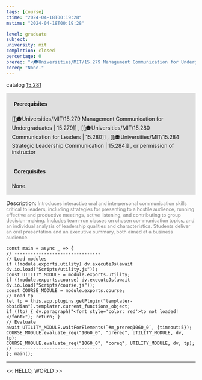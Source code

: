 ```yaml
---
tags: [course]
ctime: "2024-04-18T00:19:28"
mstime: "2024-04-18T00:19:28"

level: graduate
subject: 
university: mit
completion: closed
percentage: 0
prereq: "<🎓Universities/MIT/15.279 Management Communication for Undergraduates> , <🎓Universities/MIT/15.280 Communication for Leaders> , <🎓Universities/MIT/15.284 Strategic Leadership Communication> , or permission of instructor"
coreq: "None."
---
```


catalog [15.281](http://student.mit.edu/catalog/m15a.html#15.281)

<span style="display: block; padding: 15px; background-color: rgb(100, 100, 100, 0.2);"><font id="m_prereq1060_0" style="display: block; font-family: Arial, sans-serif; font-weight: bold; padding: 5px">Prerequisites</font><br><span id="prereq1060_0">[[🎓Universities/MIT/15.279 Management Communication for Undergraduates | 15.279]] , [[🎓Universities/MIT/15.280 Communication for Leaders | 15.280]] , [[🎓Universities/MIT/15.284 Strategic Leadership Communication | 15.284]] , or permission of instructor</span></span>
<span style="display: block; padding: 15px; background-color: rgb(100, 100, 100, 0.2);"><font id="m_coreq1060_0" style="display: block; font-family: Arial, sans-serif; font-weight: bold; padding: 5px">Corequisites</font><br><span id="coreq1060_0">None.</span></span>

<font style="">Description:</font>
<font style="color: grey; font-size: 0.8rem;">Introduces interactive oral and interpersonal communication skills critical to leaders, including strategies for presenting to a hostile audience, running effective and productive meetings, active listening, and contributing to group decision-making. Includes team-run classes on chosen communication topics, and an individual analysis of leadership qualities and characteristics. Students deliver an oral presentation and an executive summary, both aimed at a business audience.</font>

```dataviewjs
const main = async _ => {
// --------------------------------
// Load modules
if (!module.exports.utility) dv.executeJs(await dv.io.load("Scripts/utility.js"));
const UTILITY_MODULE = module.exports.utility;
if (!module.exports.course) dv.executeJs(await dv.io.load("Scripts/course.js"));
const COURSE_MODULE = module.exports.course;
// Load tp
let tp = this.app.plugins.getPlugin("templater-obsidian").templater.current_functions_object;
if (!tp) { dv.paragraph("<font style='color: red'>tp not loaded!</font>"); return; }
// Evaluate
await UTILITY_MODULE.waitForElements(`#m_prereq1060_0`, {timeout:5});
COURSE_MODULE.evaluate_req("1060_0", "prereq", UTILITY_MODULE, dv, tp);
COURSE_MODULE.evaluate_req("1060_0", "coreq", UTILITY_MODULE, dv, tp);
// --------------------------------
}; main();
```

---

<< HELLO, WORLD >>
